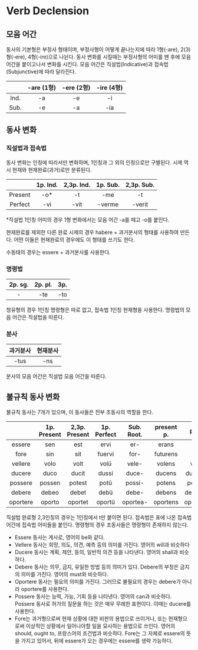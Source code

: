 # Verb Declension



## 모음 어간



동사의 기본형은 부정사 형태이며, 부정사형이 어떻게 끝나는지에 따라 1형(-are), 2(3)형(-ere), 4형(-ire)으로 나뉜다. 동사 변화를 시킬때는 부정사형의 어미를 뗀 후에 모음 어간을 붙이고나서 변화를 시킨다. 모음 어간은 직설법(Indicative)과 접속법(Subjunctive)에 따라 달라진다.



|      | -are (1형) | -ere (2형) | -ire (4형) |
| :--: | :--------: | :--------: | :--------: |
| Ind. |     -a     |     -e     |     -i     |
| Sub. |     -e     |     -a     |    -ia     |





## 동사 변화



### 직설법과 접속법



동사 변화는 인칭에 따라서만 변화하며, 1인칭과 그 외의 인칭으로만 구별된다. 시제 역시 현재와 현재완료(과거)로만 분류된다.



|         | 1p. Ind. | 2,3p. Ind. | 1p. Sub. | 2,3p. Sub. |
| :-----: | :------: | :--------: | :------: | :--------: |
| Present |   -o*    |     -t     |   -me    |     -t     |
| Perfect |   -vi    |    -vit    |  -verme  |   -verit   |

 *직설법 1인칭 어미의 경우 1형 변화에서는 모음 어간 -a를 떼고 -o를 붙인다.



현재완료를 제외한 다른 완료 시제의 경우 habere + 과거분사의 형태를 사용하여 만든다. 어떤 이들은 현재완료의 경우에도 이 형태를 쓰기도 한다.

수동태의 경우는 essere + 과거분사를 사용한다.



### 명령법

| 2p. sg. | 2p. pl. | 3p.  |
| :-----: | :-----: | :--: |
|    -    |   -te   | -to  |

청유형의 경우 1인칭 명령형은 따로 없고, 접속법 1인칭 현재형을 사용한다. 명령법의 모음 어간은 직설법을 따른다.



### 분사

| 과거분사 | 현재분사 |
| :------: | :------: |
|   -tus   |   -ns    |

분사의 모음 어간은 직설법 모음 어간을 따른다.





## 불규칙 동사 변화



불규칙 동사는 7개가 있으며, 이 동사들은 전부 조동사의 역할을 한다.



|          | 1p. Present | 2,3p. Present | 1p. Perfect | Sub. Root. | present p. |  p.p.   |
| :------: | :---------: | :-----------: | :---------: | :--------: | :--------: | :-----: |
|  essere  |     sen     |      est      |    ervi     |    er-     |   erans    |   fi    |
|   fore   |     sin     |      sit      |   fuervi    |    for-    |  futurens  |   fi    |
| vellere  |    volo     |     volt      |  vol&uuml;  |   vele-    |   volens   |  voli   |
|  ducere  |    duco     |     ducit     |    dussi    |   duce-    |   ducens   | ductus  |
| possere  |   possen    |    potest     |  pot&uuml;  |   possi-   |   potens   |  potus  |
|  debere  |    debeo    |     debet     |  deb&uuml;  |   debe-    |   debens   | debitus |
| oportere |   oporto    |    oportet    | oport&uuml; |  oportea-  |  oportens  | oportus |

직설법 완료형 2,3인칭의 경우는 1인칭에서 t만 붙이면 된다. 접속법은 표에 나온 접속법 어간에 접속법 어미들을 붙인다. 명령형의 경우 조동사들은 명령형이 존재하지 않는다.



- Essere 동사는 계사로, 영어의 be와 같다.
- Vellere 동사는 희망, 의도, 의견, 예측 등의 의미를 가진다. 영어의 will과 비슷하다
- Ducere 동사는 계획, 제안, 동의, 일반적 의견 등을 나타낸다. 영어의 shall과 비슷하다. 
- Debere 동사는 의무, 금지, 유일한 방법 등의 의미가 있다. Debere의 부정은 금지의 의미를 가진다. 영어의 must와 비슷하다.
- Oportere 동사는 필요의 의미를 가진다. 그러므로 불필요의 경우는 debere가 아니라 oportere를 사용한다.
- Possere 동사는 능력, 가능, 기회 등을 나타낸다. 영어의 can과 비슷하다. Possere 동사로 허가의 질문을 하는 것은 매우 무례한 표현이다. 이때는 ducere를 사용한다.
- Fore는 과거형으로써 현재 상황에 대한 비판의 용법으로 쓰이거나, 또는 현재형으로써 이상적인 상황에서 일어나야할 일을 묘사하는 용법으로 쓰인다. 영어의 should, ought to, 프랑스어의 조건법과 비슷하다. Fore는 그 자체로 essere의 뜻을 가지고 있어서, 뒤에 essere가 오는 경우에는 essere를 생략 가능하다.
